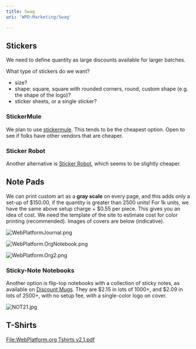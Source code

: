 ```yaml
---
title: Swag
uri: 'WPD:Marketing/Swag'

---
```

## <span>Stickers</span>

We need to define quantity as large discounts available for larger batches.

What type of stickers do we want?

-   size?
-   shape: square, square with rounded corners, round, custom shape (e.g. the shape of the logo)?
-   sticker sheets, or a single sticker?

### <span>StickerMule</span>

We plan to use [stickermule](http://www.stickermule.com/products/square-stickers). This tends to be the cheapest option. Open to see if folks have other vendors that are cheaper.

### <span>Sticker Robot</span>

Another alternative is [Sticker Robot](http://stickerobot.com/order/), which seems to be slightly cheaper.

## <span>Note Pads</span>

We can print custom art as a **gray scale** on every page, and this adds only a set-up of \$150.00, if the quantity is greater than 2500 units! For 1k units, we have the same above setup charge + \$0.55 per piece. This gives you an idea of cost. We need the template of the site to estimate cost for color printing (recommended). Images of covers are below (indicative).

![WebPlatformJournal.png](/WPD/assets/public/e/ee/WebPlatformJournal.png)

![WebPlatform.OrgNotebook.png](/WPD/assets/public/f/f8/WebPlatform.OrgNotebook.png)

![WebPlatform.Org2.png](/WPD/assets/public/3/33/WebPlatform.Org2.png)

### <span>Sticky-Note Notebooks</span>

Another option is flip-top notebooks with a collection of sticky notes, as available on [Discount Mugs](http://www.discountmugs.com/nc/view-product/NOT21/525-x-7-in-eco-flip-top-notebooks-with-sticky-notes/). They are \$2.15 in lots of 1000+, and \$2.09 in lots of 2500+, with no setup fee, with a single-color logo on cover.

![NOT21.jpg](/WPD/assets/public/3/3a/NOT21.jpg)

## <span>T-Shirts</span>

[File:WebPlatform.org Tshirts v2.1.pdf](/File:WebPlatform.org_Tshirts_v2.1.pdf)